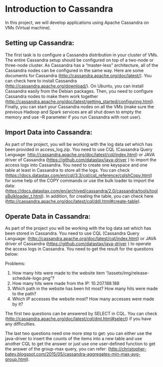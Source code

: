 # Introduction to Cassandra

In this project, we will develop  applications  using  Apache Cassandra on VMs (Virtual machine). 

## Setting up Cassandra:

The  first  task  is  to  configure  a  Cassandra  distribution  in  your  cluster  of  VMs.  The  entire Cassandra setup should be configured on top of a two-node or three-node cluster. As Cassandra has a “master-less” architecture, all of the Cassandra nodes can be configured in the same way. Here are some documents for Cassandra (http://cassandra.apache.org/doc/latest/). You can check here to install Cassandra (http://cassandra.apache.org/download/). On Ubuntu, you can install Cassandra easily from the Debian packages. Then, you need to configure Cassandra nodes to make them work together (http://cassandra.apache.org/doc/latest/getting_started/configuring.html). Finally, you can start your Cassandra nodes on all the VMs (make sure the previous Hadoop and Spark services are all shut down to empty the memory and use –R parameter if you run Cassandra with root user). 

## Import Data into Cassandra:

As part of the project, you will be working with the log data set which has been provided in access_log.zip. You need to use CQL (Cassandra Query Language: http://cassandra.apache.org/doc/latest/cql/index.html) or JAVA driver of Cassandra (https://github.com/datastax/java-driver ) to import the access logs into Cassandra. You need to create one keyspace and one table at least in Cassandra to store all the logs. You  can  check (https://docs.datastax.com/en/cql/3.3/cql/cql_reference/cqlshCopy.html)    for  some help of the COPY commands or use the bulk loader to import the data: (https://docs.datastax.com/en/archived/cassandra/2.0/cassandra/tools/toolsBulkloader_t.html). In addition, for creating the table, you can check here (http://cassandra.apache.org/doc/latest/cql/ddl.html#create-table).

## Operate Data in Cassandra:

As  part  of  the  project  you  will  be  working  with  the  log  data  set  which  has  been  stored  in Cassandra. You need to use CQL (Cassandra Query Language: (http://cassandra.apache.org/doc/latest/cql/index.html) or JAVA driver of Cassandra (https://github.com/datastax/java-driver ) to operate the access logs in Cassandra. You need to get the result for the questions below:

Problems:
1. How many hits were made to the website item “/assets/img/release-schedule-logo.png”?
2. How many hits were made from the IP: 10.207.188.188
3. Which path in the website has been hit most? How many hits were made to the path?
4. Which IP accesses the website most? How many accesses were made by it?

The first two questions can be answered by SELECT in CQL. You can check (http://cassandra.apache.org/doc/latest/cql/dml.html#select) if you have any difficulties. 

The last two questions need one more step to get: you can either use the java-driver to insert the counts of the items into a new table and use another CQL to get the answer or just use one  user-defined  function  to  get  the  answer  of  the  group-max  query,  you  can  refer: (http://christopher-batey.blogspot.com/2015/05/cassandra-aggregates-min-max-avg-group.html).

